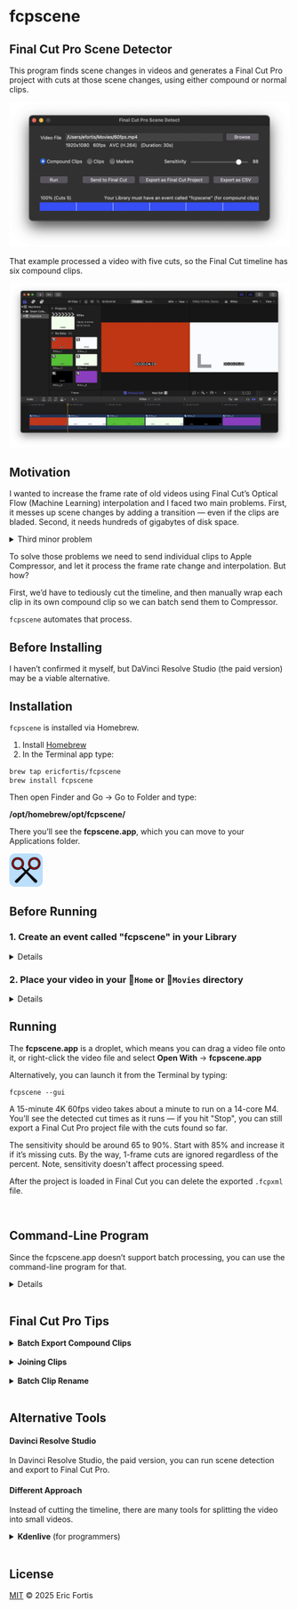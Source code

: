 # fcpscene

## Final Cut Pro Scene Detector

This program finds scene changes in videos and generates a Final Cut Pro
project with cuts at those scene changes, using either compound or normal clips.

![](README-gui.png)

That example processed a video with five cuts, so the Final Cut timeline has six
compound clips.

![](./README-example.png)


## Motivation
I wanted to increase the frame rate of old videos using Final Cut’s Optical Flow
(Machine Learning) interpolation and I faced two main problems. First, it messes
up scene changes by adding a transition — even if the clips are bladed. Second,
it needs hundreds of gigabytes of disk space.

<details>
<summary>Third minor problem</summary>

Changing frame rate in FCP messes up clip boundaries, but that’s solvable
pre-encoding in ProRes. By the way, FCP doesn’t support changing frame rate, but
we can create a new project with the desired frame rate and paste the old
project timeline there. </details>

To solve those problems we need to send individual clips to Apple
Compressor, and let it process the frame rate change and interpolation. But how?

First, we’d have to tediously cut the timeline, and then manually wrap each
clip in its own compound clip so we can batch send them to Compressor.

`fcpscene` automates that process.


## Before Installing
I haven’t confirmed it myself, but DaVinci Resolve Studio (the paid version) may
be a viable alternative.


## Installation
`fcpscene` is installed via Homebrew.

1. Install [Homebrew](https://brew.sh)
2. In the Terminal app type:

```shell
brew tap ericfortis/fcpscene
brew install fcpscene
```

Then open Finder and Go &rarr; Go to Folder and type:

**/opt/homebrew/opt/fcpscene/**

There you’ll see the **fcpscene.app**, which
you can move to your Applications folder.

<img src="fcpscene.app/icon.svg" width="60"/>


## Before Running

### 1. Create an event called "fcpscene" in your Library

<details>
<summary>Details</summary>
This is only needed for compound clips. Without that event you won’t see them in
FCP Browser View, which is where you need to select them for batch sending to
Compressor.

Otherwise, you have two options:
1. Load the project again. The first load creates the **fcpscene** event.
2. Or, **Select All** compound clips in the timeline, and **Clip** &rarr;
   **Reference New Parent Clip**. But that appends the word "copy" to their
   names.
</details>


### 2. Place your video in your 📂`Home` or 📂`Movies` directory
<details>
<summary>Details</summary>
Your video file should be in a directory Final Cut Pro can access &mdash; your
📂Home and 📂Movies directories are allowed by default. Otherwise, grant
Full-Disk Access to Final Cut Pro — without it, Final Cut will crash when
importing the project. For example, that will happen if your video is in your
⚠️Desktop, ⚠️Documents, or any other TCC-protected folder, regardless of where
the .fcpxml file is.
</details>


## Running
The **fcpscene.app** is a droplet, which means you can drag a video file onto it,
or right-click the video file and select **Open With** &rarr; **fcpscene.app**

Alternatively, you can launch it from the Terminal by typing:
```shell
fcpscene --gui
```

A 15-minute 4K 60fps video takes about a minute to run on a 14-core M4. You’ll
see the detected cut times as it runs — if you hit "Stop", you can still export
a Final Cut Pro project file with the cuts found so far.

The sensitivity should be around 65 to 90%. Start with 85% and increase it if
it’s missing cuts. By the way, 1-frame cuts are ignored regardless of the
percent. Note, sensitivity doesn't affect processing speed.

After the project is loaded in Final Cut you can delete the exported `.fcpxml` file.

<br>

## Command-Line Program

Since the fcpscene.app doesn’t support batch processing, you can use the
command-line program for that.

<details>
<summary>Details</summary>

## Running the command-line</h2>

```shell
fcpscene ~/Movies/my-video.mp4
```

That example generates an `~/Movies/my-video.fcpxml` project.

Tip: If you don’t want to type the video file path, just drag the
file into the Terminal — it will paste the path for you.


### Options
#### Output filename
Default: `<video-dir>/<video-name>.fcpxml` (i.e., in the same directory the video is in)

```shell
fcpscene my-video.mp4 --output my-project.fcpxml
```

#### Sensitivity
Range: 0-100, Default: **85**

This value sets the frame difference percentage used to detect scene changes.

```shell
fcpscene --sensitivity 70 my-video.mp4
```

#### Proxy Width
Default: **320**

Lower values speed up analysis. This sets the temporary width used to scale down
the video during processing (without modifying the original file).

```shell
fcpscene --proxy-width 240 my-video.mp4
```

### Tip: Batch Processing

In the Terminal, you can type a snippet like this to run `fcpscene` on all the
`.mp4` videos in your 📂`~/Movies` directory excluding subdirectories.

```shell
cd ~/Movies
for vid in *.mp4; do
  caffeinate fcpscene "$vid"
done
```

Typing `caffeinate` is optional. It’s a macOS built-in program that prevents the
computer from sleeping while it’s running a task.

Also, keep your computer in a well-ventilated area. `fcpscene` uses `ffmpeg`
under the hood, which will max out your CPU cores 🔥.

</details>

<br>


## Final Cut Pro Tips

<details>
<summary><strong>Batch Export Compound Clips</strong></summary>

1. Select the all the **Compound Clips** you want to export.
![](README-tip-fcp-batch-export-1.png)

2. **File** &rarr; **Share N Clips**
![](README-tip-fcp-batch-export-2.png)
</details>

<br/>


<details>
<summary><b>Joining Clips</b></summary>
In iMovie there’s (Cmd+J), but in Final Cut we don’t _join_ clips, we _delete_ cuts.

1. Pick the Trim Tool (T)
2. Select both edges by clicking between two clips
3. Hit **Delete**

Alternatively, you can drag each clip edge until it touches the adjacent one to
remove the cut.

![](README-tip-fcp-join-clips.png)
</details>

<br/>


<details>
<summary><b>Batch Clip Rename</b></summary>

1. Select the clips you want to rename
2. Window &rarr; Show in Workspace &rarr; Inspector (Cmd+4)
3. Go to the ⓘ Info Inspector Tab (Ctrl+Tab)
4. Type a name

![](README-tip-fcp-batch-rename.png)
</details>


<br>

## Alternative Tools

#### Davinci Resolve Studio
In Davinci Resolve Studio, the paid version, you can run scene detection and export to Final Cut Pro.

#### Different Approach
Instead of cutting the timeline, there are many tools for splitting the video into small videos.

<details>
<summary><b>Kdenlive</b> (for programmers)</summary>

**Caveats**: There are many 1-frame-off cuts due to rounding errors. Especially with non-integer frame rates such as 29.97
- Drop the video into the Project Bin &rarr; Right-click &rarr; Clip Jobs &rarr; Automatic Scene Split
- Expand the video on the Project Bin &rarr; Select all sequences &rarr; Drop them to the timeline
- File &rarr; OpenTimelineIO Export
- Convert the `.otio` to `.fcpxml` with [this Python adapter](https://github.com/OpenTimelineIO/otio-fcpx-xml-adapter)
</details>


<br>

## License

[MIT](LICENSE) © 2025 Eric Fortis
